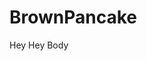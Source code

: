# BrownPancake
<html>
  <body>
    Hey
  </body>
  </html>
  
  <html>
  <head>
    Hey
  </head>
  <body>
  Body
  </body>
  </html>
